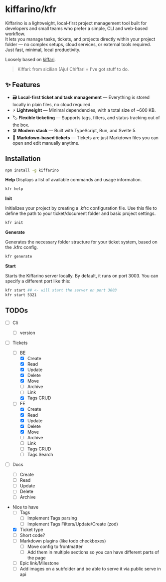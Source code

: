 # kiffarino/kfr

Kiffarino is a lightweight, local-first project management tool built for developers and small teams who prefer a simple, CLI and web-based workflow.  
It lets you manage tasks, tickets, and projects directly within your project folder — no complex setups, cloud services, or external tools required.  
Just fast, minimal, local productivity.

Loosely based on [kiffari](https://github.com/vikkio88/kiffari).

>Kiffari: from sicilian (Aju) Chiffari = I've got stuff to do.

## ✨ Features

- 🗃️ **Local-first ticket and task management** — Everything is stored locally in plain files, no cloud required.
- ⚡ **Lightweight** — Minimal dependencies, with a total size of ~600 KB.
- 🏷️ **Flexible ticketing** — Supports tags, filters, and status tracking out of the box.
- 🛠️ **Modern stack** — Built with TypeScript, Bun, and Svelte 5.
- 📝 **Markdown-based tickets** — Tickets are just Markdown files you can open and edit manually anytime.

## Installation

```bash
npm install -g kiffarino
```

**Help**
Displays a list of available commands and usage information.

```bash
kfr help
```

**Init**

Initializes your project by creating a .kfrc configuration file.
Use this file to define the path to your ticket/document folder and basic project settings.

```bash
kfr init
```

**Generate**

Generates the necessary folder structure for your ticket system, based on the .kfrc config.

```bash
kfr generate
```

**Start**

Starts the Kiffarino server locally.
By default, it runs on port 3003. You can specify a different port like this:

```bash
kfr start ## <- will start the server on port 3003
kfr start 5321
```

## TODOs
- [ ]  Cli
    - [ ] version

- [ ] Tickets

  - [ ] BE
    - [x] Create
    - [x] Read
    - [x] Update
    - [x] Delete
    - [x] Move
    - [ ] Archive
    - [ ] Link
    - [x] Tags CRUD
  - [ ] FE
    - [x] Create
    - [x] Read
    - [x] Update
    - [x] Delete
    - [x] Move
    - [ ] Archive
    - [ ] Link
    - [ ] Tags CRUD
    - [ ] Tags Search

- [ ] Docs

  - [ ] Create
  - [ ] Read
  - [ ] Update
  - [ ] Delete
  - [ ] Archive

- Nice to have
  - [ ] Tags
    - [ ] Implement Tags parsing
    - [ ] Implement Tags Filters/Update/Create (zod)
  - [x] Ticket type
  - [ ] Short code?
  - [ ] Markdown plugins (like todo checkboxes)
    - [ ] Move config to frontmatter
    - [ ] Add them in multiple sections so you can have different parts of the page
  - [ ] Epic link/Milestone
  - [ ] Add images on a subfolder and be able to serve it via public serve in api
